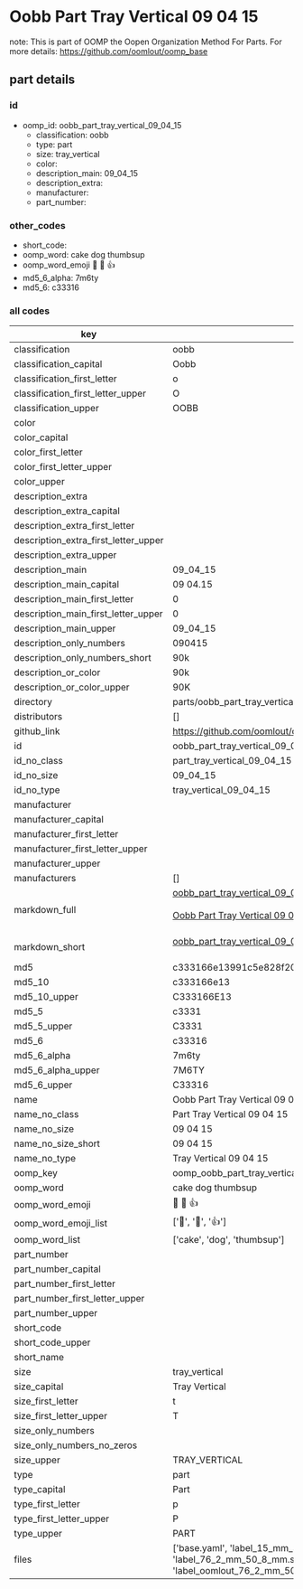 # Oobb Part Tray Vertical 09 04 15  

note: This is part of OOMP the Oopen Organization Method For Parts. For more details: https://github.com/oomlout/oomp_base

##  part details





### id
* oomp_id: oobb_part_tray_vertical_09_04_15
  * classification: oobb
  * type: part
  * size: tray_vertical
  * color: 
  * description_main: 09_04_15
  * description_extra: 
  * manufacturer: 
  * part_number: 

### other_codes
* short_code: 
* oomp_word: cake dog thumbsup
* oomp_word_emoji :cake: :dog: :thumbsup:
* md5_6_alpha: 7m6ty
* md5_6: c33316

### all codes 
| key | value |  
| --- | --- |  
| classification | oobb |  
| classification_capital | Oobb |  
| classification_first_letter | o |  
| classification_first_letter_upper | O |  
| classification_upper | OOBB |  
| color |  |  
| color_capital |  |  
| color_first_letter |  |  
| color_first_letter_upper |  |  
| color_upper |  |  
| description_extra |  |  
| description_extra_capital |  |  
| description_extra_first_letter |  |  
| description_extra_first_letter_upper |  |  
| description_extra_upper |  |  
| description_main | 09_04_15 |  
| description_main_capital | 09 04.15 |  
| description_main_first_letter | 0 |  
| description_main_first_letter_upper | 0 |  
| description_main_upper | 09_04_15 |  
| description_only_numbers | 090415 |  
| description_only_numbers_short | 90k |  
| description_or_color | 90k |  
| description_or_color_upper | 90K |  
| directory | parts/oobb_part_tray_vertical_09_04_15 |  
| distributors | [] |  
| github_link | https://github.com/oomlout/oomlout_oomp_part_src/tree/main/parts/oobb_part_tray_vertical_09_04_15/working |  
| id | oobb_part_tray_vertical_09_04_15 |  
| id_no_class | part_tray_vertical_09_04_15 |  
| id_no_size | 09_04_15 |  
| id_no_type | tray_vertical_09_04_15 |  
| manufacturer |  |  
| manufacturer_capital |  |  
| manufacturer_first_letter |  |  
| manufacturer_first_letter_upper |  |  
| manufacturer_upper |  |  
| manufacturers | [] |  
| markdown_full | [oobb_part_tray_vertical_09_04_15](https://github.com/oomlout/oomlout_oomp_part_src/tree/main/parts/oobb_part_tray_vertical_09_04_15/working)<br>[](https://github.com/oomlout/oomlout_oomp_part_src/tree/main/parts/oobb_part_tray_vertical_09_04_15/working)<br>[Oobb Part Tray Vertical 09 04 15](https://github.com/oomlout/oomlout_oomp_part_src/tree/main/parts/oobb_part_tray_vertical_09_04_15/working)<br><br> |  
| markdown_short | [oobb_part_tray_vertical_09_04_15](https://github.com/oomlout/oomlout_oomp_part_src/tree/main/parts/oobb_part_tray_vertical_09_04_15/working)<br><br> |  
| md5 | c333166e13991c5e828f204bb6cbf659 |  
| md5_10 | c333166e13 |  
| md5_10_upper | C333166E13 |  
| md5_5 | c3331 |  
| md5_5_upper | C3331 |  
| md5_6 | c33316 |  
| md5_6_alpha | 7m6ty |  
| md5_6_alpha_upper | 7M6TY |  
| md5_6_upper | C33316 |  
| name | Oobb Part Tray Vertical 09 04 15 |  
| name_no_class | Part Tray Vertical 09 04 15 |  
| name_no_size | 09 04 15 |  
| name_no_size_short | 09 04 15 |  
| name_no_type | Tray Vertical 09 04 15 |  
| oomp_key | oomp_oobb_part_tray_vertical_09_04_15 |  
| oomp_word | cake dog thumbsup |  
| oomp_word_emoji | :cake: :dog: :thumbsup: |  
| oomp_word_emoji_list | [':cake:', ':dog:', ':thumbsup:'] |  
| oomp_word_list | ['cake', 'dog', 'thumbsup'] |  
| part_number |  |  
| part_number_capital |  |  
| part_number_first_letter |  |  
| part_number_first_letter_upper |  |  
| part_number_upper |  |  
| short_code |  |  
| short_code_upper |  |  
| short_name |  |  
| size | tray_vertical |  
| size_capital | Tray Vertical |  
| size_first_letter | t |  
| size_first_letter_upper | T |  
| size_only_numbers |  |  
| size_only_numbers_no_zeros |  |  
| size_upper | TRAY_VERTICAL |  
| type | part |  
| type_capital | Part |  
| type_first_letter | p |  
| type_first_letter_upper | P |  
| type_upper | PART |  
| files | ['base.yaml', 'label_15_mm_30_mm.pdf', 'label_15_mm_30_mm.svg', 'label_76_2_mm_50_8_mm.pdf', 'label_76_2_mm_50_8_mm.svg', 'label_oomlout_76_2_mm_50_8_mm.pdf', 'label_oomlout_76_2_mm_50_8_mm.svg', 'readme.md', 'working.json', 'working.yaml'] |  
